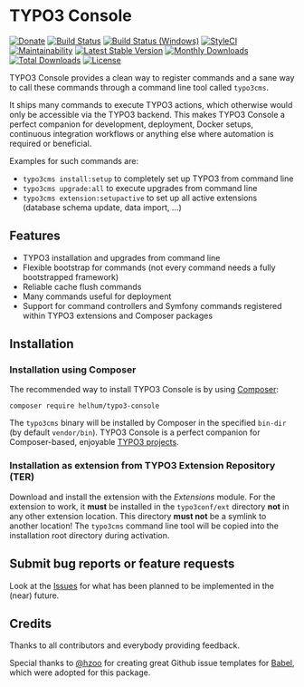 # TYPO3 Console

[![Donate](https://img.shields.io/badge/Donate-PayPal-green.svg)](https://www.paypal.me/helhum/19.99)
[![Build Status](https://travis-ci.org/TYPO3-Console/TYPO3-Console.svg?branch=master)](https://travis-ci.org/TYPO3-Console/TYPO3-Console)
[![Build Status (Windows)](https://ci.appveyor.com/api/projects/status/github/TYPO3-Console/TYPO3-Console?branch=master&svg=true)](https://ci.appveyor.com/project/helhum/typo3-console-qpjaf/branch/master)
[![StyleCI](https://styleci.io/repos/19455482/shield?branch=master)](https://styleci.io/repos/19455482)
[![Maintainability](https://api.codeclimate.com/v1/badges/03aa352b8c4c20e06639/maintainability)](https://codeclimate.com/github/TYPO3-Console/TYPO3-Console/maintainability)
[![Latest Stable Version](https://poser.pugx.org/helhum/typo3-console/v/stable.svg)](https://packagist.org/packages/helhum/typo3-console)
[![Monthly Downloads](https://poser.pugx.org/helhum/typo3-console/d/monthly)](https://packagist.org/packages/helhum/typo3-console)
[![Total Downloads](https://poser.pugx.org/helhum/typo3-console/downloads.svg)](https://packagist.org/packages/helhum/typo3-console)
[![License](https://poser.pugx.org/helhum/typo3-console/license)](https://packagist.org/packages/helhum/typo3-console)

TYPO3 Console provides a clean way to register commands and
a sane way to call these commands through a command line tool called `typo3cms`.

It ships many commands to execute TYPO3 actions, which otherwise would only be accessible via the TYPO3 backend. This makes TYPO3 Console a perfect companion for development, deployment, Docker setups, continuous integration workflows or anything else where automation is required or beneficial.

Examples for such commands are:

* `typo3cms install:setup` to completely set up TYPO3 from command line
* `typo3cms upgrade:all` to execute upgrades from command line
* `typo3cms extension:setupactive` to set up all active extensions (database schema update, data import, …)

## Features
* TYPO3 installation and upgrades from command line
* Flexible bootstrap for commands (not every command needs a fully bootstrapped framework)
* Reliable cache flush commands
* Many commands useful for deployment
* Support for command controllers and Symfony commands registered within TYPO3 extensions and Composer packages

## Installation

### Installation using Composer

The recommended way to install TYPO3 Console is by using [Composer](https://getcomposer.org):

    composer require helhum/typo3-console

The `typo3cms` binary will be installed by Composer in the specified `bin-dir` (by default `vendor/bin`).
TYPO3 Console is a perfect companion for Composer-based, enjoyable [TYPO3 projects](https://github.com/helhum/TYPO3-Distribution).

### Installation as extension from TYPO3 Extension Repository (TER)

Download and install the extension with the *Extensions* module.
For the extension to work, it **must** be installed in the `typo3conf/ext` directory **not** in any other extension location.
This directory **must not** be a symlink to another location!
The `typo3cms` command line tool will be copied into the installation root directory during activation.

## Submit bug reports or feature requests

Look at the [Issues](https://github.com/TYPO3-Console/typo3_console/issues)
for what has been planned to be implemented in the (near) future.

## Credits
Thanks to all contributors and everybody providing feedback.

Special thanks to [@hzoo](https://github.com/hzoo) for creating great Github issue templates for [Babel](https://github.com/babel/babel),
which were adopted for this package.
